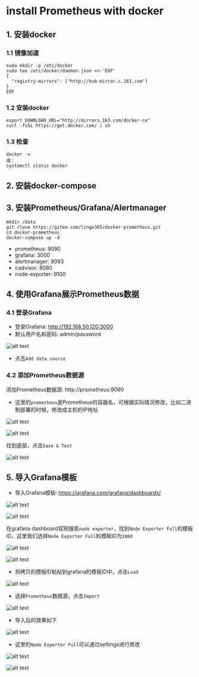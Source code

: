 # install Prometheus with docker

## 1. 安装docker

### 1.1 镜像加速
```
sudo mkdir -p /etc/docker
sudo tee /etc/docker/daemon.json <<-'EOF'
{
  "registry-mirrors": ["http://hub-mirror.c.163.com"]
}
EOF
```

### 1.2 安装docker
```
export DOWNLOAD_URL="http://mirrors.163.com/docker-ce"
curl -fsSL https://get.docker.com/ | sh
```

### 1.3 检查
```
docker -v
或：
systemctl status docker
```

## 2. 安装docker-compose


## 3. 安装Prometheus/Grafana/Alertmanager
```
mkdir /data
git clone https://gitee.com/linge365/docker-prometheus.git
cd docker-prometheus
docker-compose up -d
```
* prometheus: 9090
* grafana: 3000
* alertmanager: 9093
* cadvisor: 8080
* node-exporter: 9100

## 4. 使用Grafana展示Prometheus数据

### 4.1 登录Grafana
* 登录Grafana: http://192.168.50.120:3000
* 默认用户名和密码: admin/password

![alt text](image.png)
* 点击`Add data source`

### 4.2 添加Prometheus数据源
添加Prometheus数据源: http://prometheus:9090
* 这里的`prometheus`是Prometheus的容器名，可根据实际情况修改，比如二进制部署的时候，修改成主机的IP地址

![alt text](8ada9fab-745a-4360-9eaa-f70718225ad4.png)

![alt text](image-1.png)

拉到底部，点击`Save & Test`

![alt text](image-2.png)

## 5. 导入Grafana模板
* 导入Grafana模板: https://grafana.com/grafana/dashboards/

![alt text](image-3.png)

![alt text](image-4.png)

在grafana dashboard官网搜索`node exporter`，找到`Node Exporter Full`的模板ID，这里我们选择`Node Exporter Full`的模板ID为`1860`

![alt text](image-5.png)

![alt text](image-6.png)

* 将拷贝的模板ID粘贴到grafana的模板ID中，点击`Load`

![alt text](image-7.png)

* 选择`Prometheus`数据源，点击`Import`

![alt text](image-8.png)

* 导入后的效果如下

![alt text](image-9.png)

* 这里的`Node Exporter Full`可以通过settings进行修改

![alt text](image-10.png)

![alt text](image-11.png)

